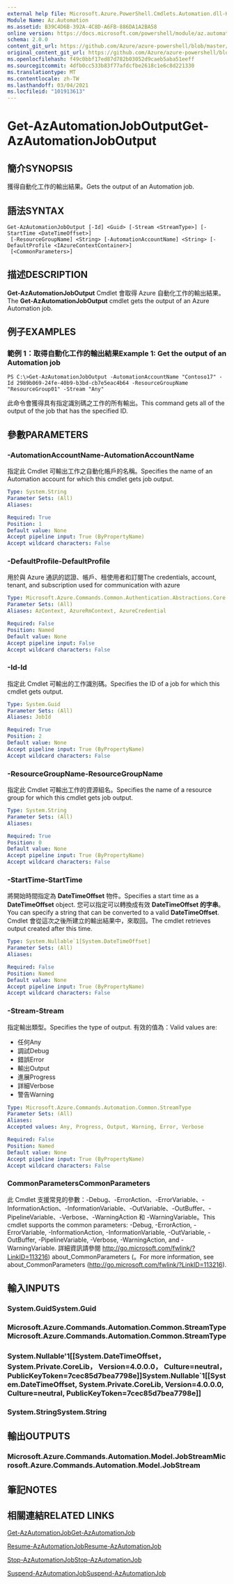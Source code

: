 ```yaml
---
external help file: Microsoft.Azure.PowerShell.Cmdlets.Automation.dll-Help.xml
Module Name: Az.Automation
ms.assetid: B39C4D6B-392A-4C8D-A6FB-886DA1A2BA58
online version: https://docs.microsoft.com/powershell/module/az.automation/get-azautomationjoboutput
schema: 2.0.0
content_git_url: https://github.com/Azure/azure-powershell/blob/master/src/Automation/Automation/help/Get-AzAutomationJobOutput.md
original_content_git_url: https://github.com/Azure/azure-powershell/blob/master/src/Automation/Automation/help/Get-AzAutomationJobOutput.md
ms.openlocfilehash: f49c0bbf17ed87d782b03052d9caeb5aba51eeff
ms.sourcegitcommit: 4dfb0cc533b83f77afdcfbe2618c1e6c8d221330
ms.translationtype: MT
ms.contentlocale: zh-TW
ms.lasthandoff: 03/04/2021
ms.locfileid: "101913613"
---
```

# <span data-ttu-id="e7d83-101">Get-AzAutomationJobOutput</span><span class="sxs-lookup"><span data-stu-id="e7d83-101">Get-AzAutomationJobOutput</span></span>

## <span data-ttu-id="e7d83-102">簡介</span><span class="sxs-lookup"><span data-stu-id="e7d83-102">SYNOPSIS</span></span>
<span data-ttu-id="e7d83-103">獲得自動化工作的輸出結果。</span><span class="sxs-lookup"><span data-stu-id="e7d83-103">Gets the output of an Automation job.</span></span>

## <span data-ttu-id="e7d83-104">語法</span><span class="sxs-lookup"><span data-stu-id="e7d83-104">SYNTAX</span></span>

```
Get-AzAutomationJobOutput [-Id] <Guid> [-Stream <StreamType>] [-StartTime <DateTimeOffset>]
 [-ResourceGroupName] <String> [-AutomationAccountName] <String> [-DefaultProfile <IAzureContextContainer>]
 [<CommonParameters>]
```

## <span data-ttu-id="e7d83-105">描述</span><span class="sxs-lookup"><span data-stu-id="e7d83-105">DESCRIPTION</span></span>
<span data-ttu-id="e7d83-106">**Get-AzAutomationJobOutput** Cmdlet 會取得 Azure 自動化工作的輸出結果。</span><span class="sxs-lookup"><span data-stu-id="e7d83-106">The **Get-AzAutomationJobOutput** cmdlet gets the output of an Azure Automation job.</span></span>

## <span data-ttu-id="e7d83-107">例子</span><span class="sxs-lookup"><span data-stu-id="e7d83-107">EXAMPLES</span></span>

### <span data-ttu-id="e7d83-108">範例 1：取得自動化工作的輸出結果</span><span class="sxs-lookup"><span data-stu-id="e7d83-108">Example 1: Get the output of an Automation job</span></span>
```
PS C:\>Get-AzAutomationJobOutput -AutomationAccountName "Contoso17" -Id 2989b069-24fe-40b9-b3bd-cb7e5eac4b64 -ResourceGroupName "ResourceGroup01" -Stream "Any"
```

<span data-ttu-id="e7d83-109">此命令會獲得具有指定識別碼之工作的所有輸出。</span><span class="sxs-lookup"><span data-stu-id="e7d83-109">This command gets all of the output of the job that has the specified ID.</span></span>

## <span data-ttu-id="e7d83-110">參數</span><span class="sxs-lookup"><span data-stu-id="e7d83-110">PARAMETERS</span></span>

### <span data-ttu-id="e7d83-111">-AutomationAccountName</span><span class="sxs-lookup"><span data-stu-id="e7d83-111">-AutomationAccountName</span></span>
<span data-ttu-id="e7d83-112">指定此 Cmdlet 可輸出工作之自動化帳戶的名稱。</span><span class="sxs-lookup"><span data-stu-id="e7d83-112">Specifies the name of an Automation account for which this cmdlet gets job output.</span></span>

```yaml
Type: System.String
Parameter Sets: (All)
Aliases:

Required: True
Position: 1
Default value: None
Accept pipeline input: True (ByPropertyName)
Accept wildcard characters: False
```

### <span data-ttu-id="e7d83-113">-DefaultProfile</span><span class="sxs-lookup"><span data-stu-id="e7d83-113">-DefaultProfile</span></span>
<span data-ttu-id="e7d83-114">用於與 Azure 通訊的認證、帳戶、租使用者和訂閱</span><span class="sxs-lookup"><span data-stu-id="e7d83-114">The credentials, account, tenant, and subscription used for communication with azure</span></span>

```yaml
Type: Microsoft.Azure.Commands.Common.Authentication.Abstractions.Core.IAzureContextContainer
Parameter Sets: (All)
Aliases: AzContext, AzureRmContext, AzureCredential

Required: False
Position: Named
Default value: None
Accept pipeline input: False
Accept wildcard characters: False
```

### <span data-ttu-id="e7d83-115">-Id</span><span class="sxs-lookup"><span data-stu-id="e7d83-115">-Id</span></span>
<span data-ttu-id="e7d83-116">指定此 Cmdlet 可輸出的工作識別碼。</span><span class="sxs-lookup"><span data-stu-id="e7d83-116">Specifies the ID of a job for which this cmdlet gets output.</span></span>

```yaml
Type: System.Guid
Parameter Sets: (All)
Aliases: JobId

Required: True
Position: 2
Default value: None
Accept pipeline input: True (ByPropertyName)
Accept wildcard characters: False
```

### <span data-ttu-id="e7d83-117">-ResourceGroupName</span><span class="sxs-lookup"><span data-stu-id="e7d83-117">-ResourceGroupName</span></span>
<span data-ttu-id="e7d83-118">指定此 Cmdlet 可輸出工作的資源組名。</span><span class="sxs-lookup"><span data-stu-id="e7d83-118">Specifies the name of a resource group for which this cmdlet gets job output.</span></span>

```yaml
Type: System.String
Parameter Sets: (All)
Aliases:

Required: True
Position: 0
Default value: None
Accept pipeline input: True (ByPropertyName)
Accept wildcard characters: False
```

### <span data-ttu-id="e7d83-119">-StartTime</span><span class="sxs-lookup"><span data-stu-id="e7d83-119">-StartTime</span></span>
<span data-ttu-id="e7d83-120">將開始時間指定為 **DateTimeOffset** 物件。</span><span class="sxs-lookup"><span data-stu-id="e7d83-120">Specifies a start time as a **DateTimeOffset** object.</span></span>
<span data-ttu-id="e7d83-121">您可以指定可以轉換成有效 **DateTimeOffset 的字串**。</span><span class="sxs-lookup"><span data-stu-id="e7d83-121">You can specify a string that can be converted to a valid **DateTimeOffset**.</span></span>
<span data-ttu-id="e7d83-122">Cmdlet 會從這次之後所建立的輸出結果中，來取回。</span><span class="sxs-lookup"><span data-stu-id="e7d83-122">The cmdlet retrieves output created after this time.</span></span>

```yaml
Type: System.Nullable`1[System.DateTimeOffset]
Parameter Sets: (All)
Aliases:

Required: False
Position: Named
Default value: None
Accept pipeline input: True (ByPropertyName)
Accept wildcard characters: False
```

### <span data-ttu-id="e7d83-123">-Stream</span><span class="sxs-lookup"><span data-stu-id="e7d83-123">-Stream</span></span>
<span data-ttu-id="e7d83-124">指定輸出類型。</span><span class="sxs-lookup"><span data-stu-id="e7d83-124">Specifies the type of output.</span></span>
<span data-ttu-id="e7d83-125">有效的值為：</span><span class="sxs-lookup"><span data-stu-id="e7d83-125">Valid values are:</span></span> 
- <span data-ttu-id="e7d83-126">任何</span><span class="sxs-lookup"><span data-stu-id="e7d83-126">Any</span></span>
- <span data-ttu-id="e7d83-127">調試</span><span class="sxs-lookup"><span data-stu-id="e7d83-127">Debug</span></span>
- <span data-ttu-id="e7d83-128">錯誤</span><span class="sxs-lookup"><span data-stu-id="e7d83-128">Error</span></span>
- <span data-ttu-id="e7d83-129">輸出</span><span class="sxs-lookup"><span data-stu-id="e7d83-129">Output</span></span>
- <span data-ttu-id="e7d83-130">進展</span><span class="sxs-lookup"><span data-stu-id="e7d83-130">Progress</span></span>
- <span data-ttu-id="e7d83-131">詳細</span><span class="sxs-lookup"><span data-stu-id="e7d83-131">Verbose</span></span>
- <span data-ttu-id="e7d83-132">警告</span><span class="sxs-lookup"><span data-stu-id="e7d83-132">Warning</span></span>

```yaml
Type: Microsoft.Azure.Commands.Automation.Common.StreamType
Parameter Sets: (All)
Aliases:
Accepted values: Any, Progress, Output, Warning, Error, Verbose

Required: False
Position: Named
Default value: None
Accept pipeline input: True (ByPropertyName)
Accept wildcard characters: False
```

### <span data-ttu-id="e7d83-133">CommonParameters</span><span class="sxs-lookup"><span data-stu-id="e7d83-133">CommonParameters</span></span>
<span data-ttu-id="e7d83-134">此 Cmdlet 支援常見的參數：-Debug、-ErrorAction、-ErrorVariable、-InformationAction、-InformationVariable、-OutVariable、-OutBuffer、-PipelineVariable、-Verbose、-WarningAction 和 -WarningVariable。</span><span class="sxs-lookup"><span data-stu-id="e7d83-134">This cmdlet supports the common parameters: -Debug, -ErrorAction, -ErrorVariable, -InformationAction, -InformationVariable, -OutVariable, -OutBuffer, -PipelineVariable, -Verbose, -WarningAction, and -WarningVariable.</span></span> <span data-ttu-id="e7d83-135">詳細資訊請參閱 http://go.microsoft.com/fwlink/?LinkID=113216) about_CommonParameters (。</span><span class="sxs-lookup"><span data-stu-id="e7d83-135">For more information, see about_CommonParameters (http://go.microsoft.com/fwlink/?LinkID=113216).</span></span>

## <span data-ttu-id="e7d83-136">輸入</span><span class="sxs-lookup"><span data-stu-id="e7d83-136">INPUTS</span></span>

### <span data-ttu-id="e7d83-137">System.Guid</span><span class="sxs-lookup"><span data-stu-id="e7d83-137">System.Guid</span></span>

### <span data-ttu-id="e7d83-138">Microsoft.Azure.Commands.Automation.Common.StreamType</span><span class="sxs-lookup"><span data-stu-id="e7d83-138">Microsoft.Azure.Commands.Automation.Common.StreamType</span></span>

### <span data-ttu-id="e7d83-139">System.Nullable'1[[System.DateTimeOffset， System.Private.CoreLib， Version=4.0.0.0， Culture=neutral， PublicKeyToken=7cec85d7bea7798e]]</span><span class="sxs-lookup"><span data-stu-id="e7d83-139">System.Nullable\`1[[System.DateTimeOffset, System.Private.CoreLib, Version=4.0.0.0, Culture=neutral, PublicKeyToken=7cec85d7bea7798e]]</span></span>

### <span data-ttu-id="e7d83-140">System.String</span><span class="sxs-lookup"><span data-stu-id="e7d83-140">System.String</span></span>

## <span data-ttu-id="e7d83-141">輸出</span><span class="sxs-lookup"><span data-stu-id="e7d83-141">OUTPUTS</span></span>

### <span data-ttu-id="e7d83-142">Microsoft.Azure.Commands.Automation.Model.JobStream</span><span class="sxs-lookup"><span data-stu-id="e7d83-142">Microsoft.Azure.Commands.Automation.Model.JobStream</span></span>

## <span data-ttu-id="e7d83-143">筆記</span><span class="sxs-lookup"><span data-stu-id="e7d83-143">NOTES</span></span>

## <span data-ttu-id="e7d83-144">相關連結</span><span class="sxs-lookup"><span data-stu-id="e7d83-144">RELATED LINKS</span></span>

[<span data-ttu-id="e7d83-145">Get-AzAutomationJob</span><span class="sxs-lookup"><span data-stu-id="e7d83-145">Get-AzAutomationJob</span></span>](./Get-AzAutomationJob.md)

[<span data-ttu-id="e7d83-146">Resume-AzAutomationJob</span><span class="sxs-lookup"><span data-stu-id="e7d83-146">Resume-AzAutomationJob</span></span>](./Resume-AzAutomationJob.md)

[<span data-ttu-id="e7d83-147">Stop-AzAutomationJob</span><span class="sxs-lookup"><span data-stu-id="e7d83-147">Stop-AzAutomationJob</span></span>](./Stop-AzAutomationJob.md)

[<span data-ttu-id="e7d83-148">Suspend-AzAutomationJob</span><span class="sxs-lookup"><span data-stu-id="e7d83-148">Suspend-AzAutomationJob</span></span>](./Suspend-AzAutomationJob.md)


